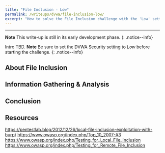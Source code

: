 ```yaml
---
title: "File Inclusion - Low"
permalink: /writeups/dvwa/file-inclusion-low/
excerpt: "How to solve the File Inclusion challenge with the 'Low' setting."
---
```


---
**Note** This write-up is still in its early development phase.
{: .notice--info}


Intro TBD.
**Note** Be sure to set the DVWA Security setting to *Low* before starting the challenge.
{: .notice--info}

## About File Inclusion


## Information Gathering & Analysis


## Conclusion


## Resources

https://pentestlab.blog/2012/12/26/local-file-inclusion-exploitation-with-burp/
https://www.owasp.org/index.php/Top_10_2007-A3
https://www.owasp.org/index.php/Testing_for_Local_File_Inclusion
https://www.owasp.org/index.php/Testing_for_Remote_File_Inclusion
